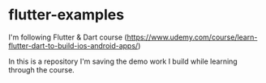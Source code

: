 # flutter-examples

I'm following Flutter & Dart course (https://www.udemy.com/course/learn-flutter-dart-to-build-ios-android-apps/)

In this is a repository I'm saving the demo work I build while learning through the course.